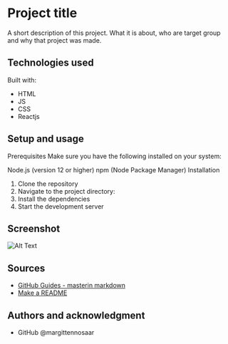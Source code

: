 # Project title

A short description of this project.
What it is about, who are target group and why that project was made.

## Technologies used

Built with:

- HTML
- JS
- CSS
- Reactjs

## Setup and usage

Prerequisites
Make sure you have the following installed on your system:

Node.js (version 12 or higher)
npm (Node Package Manager)
Installation

1. Clone the repository
2. Navigate to the project directory:
3. Install the dependencies
4. Start the development server

## Screenshot

![Alt Text](https://imgur.com/BrmxxRr.png)

## Sources

- [GitHub Guides - masterin markdown](https://guides.github.com/features/mastering-markdown/)
- [Make a README](https://www.makeareadme.com/)

## Authors and acknowledgment

- GitHub @margittennosaar
